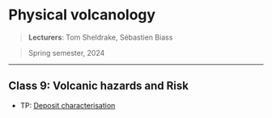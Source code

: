 # Physical volcanology

> **Lecturers**: Tom Sheldrake, Sébastien Biass 

> Spring semester, 2024

--- 

## Class 9: Volcanic hazards and Risk

- TP: [Deposit characterisation](deposit_characterisation.md)